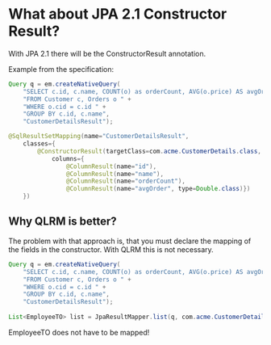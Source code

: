# What about JPA 2.1 Constructor Result?
With JPA 2.1 there will be the ConstructorResult annotation.

Example from the specification:
```java
Query q = em.createNativeQuery(
    "SELECT c.id, c.name, COUNT(o) as orderCount, AVG(o.price) AS avgOrder " +
    "FROM Customer c, Orders o " +
    "WHERE o.cid = c.id " +
    "GROUP BY c.id, c.name",
    "CustomerDetailsResult");

@SqlResultSetMapping(name="CustomerDetailsResult",
    classes={
        @ConstructorResult(targetClass=com.acme.CustomerDetails.class,
            columns={
                @ColumnResult(name="id"),
                @ColumnResult(name="name"),
                @ColumnResult(name="orderCount"),
                @ColumnResult(name="avgOrder", type=Double.class)})
    })
```
## Why QLRM is better?
The problem with that approach is, that you must declare the mapping of the fields in the constructor.
With QLRM this is not necessary.
```java
Query q = em.createNativeQuery(
    "SELECT c.id, c.name, COUNT(o) as orderCount, AVG(o.price) AS avgOrder " +
    "FROM Customer c, Orders o " +
    "WHERE o.cid = c.id " +
    "GROUP BY c.id, c.name",
    "CustomerDetailsResult");
      
List<EmployeeTO> list = JpaResultMapper.list(q, com.acme.CustomerDetails.class);
```
EmployeeTO does not have to be mapped!
